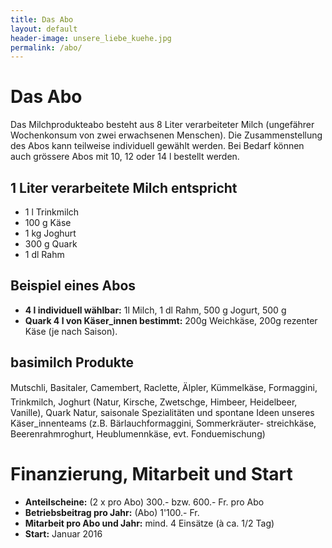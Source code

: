 ```yaml
---
title: Das Abo
layout: default
header-image: unsere_liebe_kuehe.jpg
permalink: /abo/
---
```


# Das Abo

Das Milchprodukteabo besteht aus 8 Liter verarbeiteter Milch
(ungefährer Wochenkonsum von zwei erwachsenen Menschen). Die
Zusammenstellung des Abos kann teilweise individuell gewählt werden.
Bei Bedarf können auch grössere Abos mit 10, 12 oder 14 l bestellt
werden.

## 1 Liter verarbeitete Milch entspricht

- 1 l Trinkmilch
- 100 g Käse
- 1 kg Joghurt
- 300 g Quark
- 1 dl Rahm

## Beispiel eines Abos

- **4 l individuell wählbar:** 1l Milch, 1 dl Rahm, 500 g Jogurt, 500 g
- **Quark 4 l von Käser_innen bestimmt:** 200g Weichkäse, 200g rezenter
Käse (je nach Saison).

## basimilch Produkte

Mutschli, Basitaler, Camembert, Raclette, Älpler,
Kümmelkäse, Formaggini, Trinkmilch, Joghurt (Natur, Kirsche,
Zwetschge, Himbeer, Heidelbeer, Vanille), Quark Natur, saisonale
Spezialitäten und spontane Ideen unseres Käser_innenteams (z.B.
Bärlauchformaggini, Sommerkräuter- streichkäse, Beerenrahmroghurt,
Heublumennkäse, evt. Fonduemischung)

# Finanzierung, Mitarbeit und Start

- **Anteilscheine:** (2 x pro Abo) 300.- bzw. 600.- Fr. pro Abo
- **Betriebsbeitrag pro Jahr:** (Abo) 1'100.- Fr.
- **Mitarbeit pro Abo und Jahr:** mind. 4 Einsätze (à ca. 1/2 Tag)
- **Start:** Januar 2016
